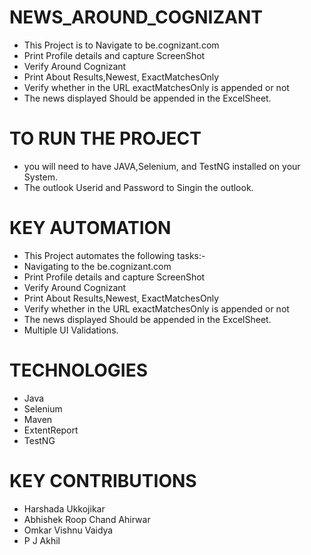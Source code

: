 # NEWS_AROUND_COGNIZANT
* This Project is to Navigate to be.cognizant.com
* Print Profile details and capture ScreenShot
* Verify Around Cognizant
* Print About Results,Newest, ExactMatchesOnly 
* Verify whether in the URL exactMatchesOnly is appended or not
* The news  displayed Should be appended in the ExcelSheet.
# TO RUN THE PROJECT
* you will need to have JAVA,Selenium, and TestNG installed on your System.
* The outlook Userid and Password to Singin the outlook.
# KEY AUTOMATION
* This Project automates the following tasks:-  
* Navigating to the be.cognizant.com
* Print Profile details and capture ScreenShot
* Verify Around Cognizant
* Print About Results,Newest, ExactMatchesOnly 
* Verify whether in the URL exactMatchesOnly is appended or not
* The news  displayed Should be appended in the ExcelSheet.
* Multiple UI Validations.
# TECHNOLOGIES
* Java
* Selenium
* Maven
* ExtentReport
* TestNG
# KEY CONTRIBUTIONS
* Harshada Ukkojikar
* Abhishek Roop Chand Ahirwar
* Omkar Vishnu Vaidya
* P J Akhil 
